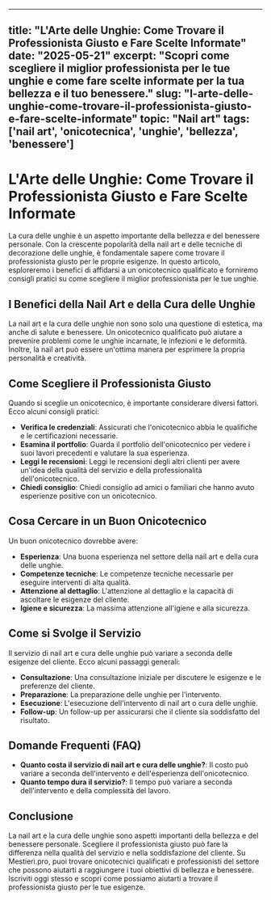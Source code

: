 
---
title: "L'Arte delle Unghie: Come Trovare il Professionista Giusto e Fare Scelte Informate"
date: "2025-05-21"
excerpt: "Scopri come scegliere il miglior professionista per le tue unghie e come fare scelte informate per la tua bellezza e il tuo benessere."
slug: "l-arte-delle-unghie-come-trovare-il-professionista-giusto-e-fare-scelte-informate"
topic: "Nail art"
tags: ['nail art', 'onicotecnica', 'unghie', 'bellezza', 'benessere']
---

# L'Arte delle Unghie: Come Trovare il Professionista Giusto e Fare Scelte Informate

La cura delle unghie è un aspetto importante della bellezza e del benessere personale. Con la crescente popolarità della nail art e delle tecniche di decorazione delle unghie, è fondamentale sapere come trovare il professionista giusto per le proprie esigenze. In questo articolo, esploreremo i benefici di affidarsi a un onicotecnico qualificato e forniremo consigli pratici su come scegliere il miglior professionista per le tue unghie.

## I Benefici della Nail Art e della Cura delle Unghie

La nail art e la cura delle unghie non sono solo una questione di estetica, ma anche di salute e benessere. Un onicotecnico qualificato può aiutare a prevenire problemi come le unghie incarnate, le infezioni e le deformità. Inoltre, la nail art può essere un'ottima manera per esprimere la propria personalità e creatività.

## Come Scegliere il Professionista Giusto

Quando si sceglie un onicotecnico, è importante considerare diversi fattori. Ecco alcuni consigli pratici:

*   **Verifica le credenziali**: Assicurati che l'onicotecnico abbia le qualifiche e le certificazioni necessarie.
*   **Esamina il portfolio**: Guarda il portfolio dell'onicotecnico per vedere i suoi lavori precedenti e valutare la sua esperienza.
*   **Leggi le recensioni**: Leggi le recensioni degli altri clienti per avere un'idea della qualità del servizio e della professionalità dell'onicotecnico.
*   **Chiedi consiglio**: Chiedi consiglio ad amici o familiari che hanno avuto esperienze positive con un onicotecnico.

## Cosa Cercare in un Buon Onicotecnico

Un buon onicotecnico dovrebbe avere:

*   **Esperienza**: Una buona esperienza nel settore della nail art e della cura delle unghie.
*   **Competenze tecniche**: Le competenze tecniche necessarie per eseguire interventi di alta qualità.
*   **Attenzione al dettaglio**: L'attenzione al dettaglio e la capacità di ascoltare le esigenze del cliente.
*   **Igiene e sicurezza**: La massima attenzione all'igiene e alla sicurezza.

## Come si Svolge il Servizio

Il servizio di nail art e cura delle unghie può variare a seconda delle esigenze del cliente. Ecco alcuni passaggi generali:

*   **Consultazione**: Una consultazione iniziale per discutere le esigenze e le preferenze del cliente.
*   **Preparazione**: La preparazione delle unghie per l'intervento.
*   **Esecuzione**: L'esecuzione dell'intervento di nail art o cura delle unghie.
*   **Follow-up**: Un follow-up per assicurarsi che il cliente sia soddisfatto del risultato.

## Domande Frequenti (FAQ)

*   **Quanto costa il servizio di nail art e cura delle unghie?**: Il costo può variare a seconda dell'intervento e dell'esperienza dell'onicotecnico.
*   **Quanto tempo dura il servizio?**: Il tempo può variare a seconda dell'intervento e della complessità del lavoro.

## Conclusione

La nail art e la cura delle unghie sono aspetti importanti della bellezza e del benessere personale. Scegliere il professionista giusto può fare la differenza nella qualità del servizio e nella soddisfazione del cliente. Su Mestieri.pro, puoi trovare onicotecnici qualificati e professionisti del settore che possono aiutarti a raggiungere i tuoi obiettivi di bellezza e benessere. Iscriviti oggi stesso e scopri come possiamo aiutarti a trovare il professionista giusto per le tue esigenze.
